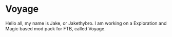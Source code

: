 # Voyage
Hello all, my name is Jake, or Jakethybro. I am working on a Exploration and Magic based mod pack for FTB, called Voyage. 
